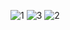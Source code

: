 ![1](https://github.com/tRy-HaRd-tgn/homework_3_skillbox/assets/81766136/c9cd61f1-16de-4fa1-ba6a-88c166735462)
![3](https://github.com/tRy-HaRd-tgn/homework_3_skillbox/assets/81766136/7a94c41c-81b4-4cb7-b578-6422d67cda64)
![2](https://github.com/tRy-HaRd-tgn/homework_3_skillbox/assets/81766136/69ddc3fa-2301-4e83-8c03-a907883f2a74)
